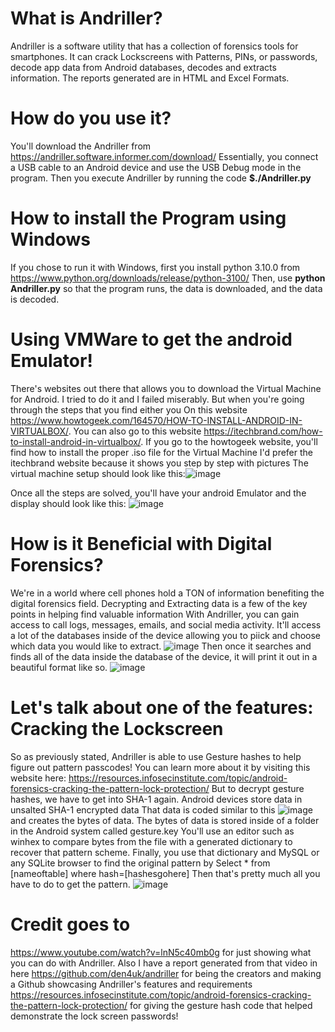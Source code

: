# What is Andriller?
Andriller is a software utility that has a collection of forensics tools for smartphones. It can crack Lockscreens with Patterns, PINs, or passwords, decode app data from Android databases, decodes and extracts information. The reports generated are in HTML and Excel Formats.
# How do you use it?
You'll download the Andriller from https://andriller.software.informer.com/download/
Essentially, you connect a USB cable to an Android device and use the USB Debug mode in the program. Then you execute Andriller by running the code **$./Andriller.py**

# How to install the Program using Windows
If you chose to run it with Windows, first you install python 3.10.0 from https://www.python.org/downloads/release/python-3100/
Then, use **python Andriller.py** so that the program runs, the data is downloaded, and the data is decoded.
# Using VMWare to get the android Emulator!
There's websites out there that allows you to download the Virtual Machine for Android. I tried to do it and I failed miserably. 
But when you're going through the steps that you find either you 
On this website https://www.howtogeek.com/164570/HOW-TO-INSTALL-ANDROID-IN-VIRTUALBOX/.
You can also go to this website https://itechbrand.com/how-to-install-android-in-virtualbox/.
If you go to the howtogeek website, you'll find how to install the proper .iso file for the Virtual Machine
I'd prefer the itechbrand website because it shows you step by step with pictures
The virtual machine setup should look like this:![image](https://user-images.githubusercontent.com/69910906/141039454-93a3a7fd-90f4-428c-ab04-fa74d211f56f.png)

Once all the steps are solved, you'll have your android Emulator and the display should look like this:
![image](https://user-images.githubusercontent.com/69910906/141038420-f4d31c69-b4b0-4691-bb9b-1acaab075a1e.png)
# How is it Beneficial with Digital Forensics?
We're in a world where cell phones hold a TON of information benefiting the digital forensics field.
Decrypting and Extracting data is a few of the key points in helping find valuable information
With Andriller, you can gain access to call logs, messages, emails, and social media activity.
It'll access a lot of the databases inside of the device allowing you to piick and choose which data you would like to extract.
![image](https://user-images.githubusercontent.com/69910906/141035206-22fcd5ab-5335-444b-8284-1c57313de663.png)
Then once it searches and finds all of the data inside the database of the device, it will print it out in a beautiful format like so.
![image](https://user-images.githubusercontent.com/69910906/141051652-7d16513e-7bfc-4a0c-864d-97787025654a.png)
# Let's talk about one of the features: Cracking the Lockscreen
So as previously stated, Andriller is able to use Gesture hashes to help figure out pattern passcodes!
You can learn more about it by visiting this website here: https://resources.infosecinstitute.com/topic/android-forensics-cracking-the-pattern-lock-protection/
But to decrypt gesture hashes, we have to get into SHA-1 again. Android devices store data in unsalted SHA-1 encrypted data
That data is coded similar to this ![image](https://user-images.githubusercontent.com/69910906/141120460-b4eb58c2-4f6d-4204-9147-a5773f6a37aa.png)
and creates the bytes of data.
The bytes of data is stored inside of a folder in the Android system called gesture.key
You'll use an editor such as winhex to compare bytes from the file with a generated dictionary to recover that pattern scheme.
Finally, you use that dictionary and MySQL or any SQLite browser to find the original pattern by Select * from [nameoftable] where hash=[hashesgohere]
Then that's pretty much all you have to do to get the pattern.
![image](https://user-images.githubusercontent.com/69910906/141132828-c5ffaeca-50e3-4b2b-a593-b3c5faf69c2f.png)


# Credit goes to
https://www.youtube.com/watch?v=lnN5c40mb0g for just showing what you can do with Andriller. Also I have a report generated from that video in here
https://github.com/den4uk/andriller for being the creators and making a Github showcasing Andriller's features and requirements
https://resources.infosecinstitute.com/topic/android-forensics-cracking-the-pattern-lock-protection/ for giving the gesture hash code that helped demonstrate the lock screen passwords!
